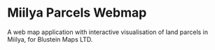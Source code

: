 # Miilya Parcels Webmap

A web map application with interactive visualisation of land parcels in Miilya, for Blustein Maps LTD.
